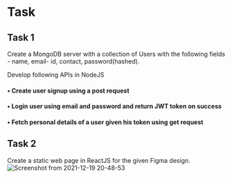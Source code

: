 # Task

## Task 1
Create a MongoDB server with a collection of Users with the following fields - name, email-
id, contact, password(hashed).

Develop following APIs in NodeJS
#### • Create user signup using a post request
#### • Login user using email and password and return JWT token on success
#### • Fetch personal details of a user given his token using get request

## Task 2
Create a static web page in ReactJS for the given Figma design.
![Screenshot from 2021-12-19 20-48-53](https://user-images.githubusercontent.com/56069235/146680414-6bc52ee7-459f-4b6f-a56e-cf8afbb0313c.png)
